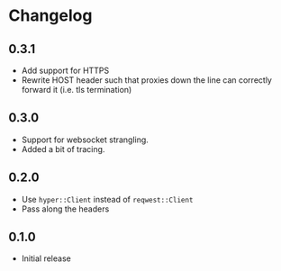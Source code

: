 # Changelog

## 0.3.1
* Add support for HTTPS
* Rewrite HOST header such that proxies down the line can correctly forward it (i.e. tls termination)

## 0.3.0
* Support for websocket strangling.
* Added a bit of tracing.

## 0.2.0
* Use `hyper::Client` instead of `reqwest::Client`
* Pass along the headers

## 0.1.0
* Initial release
